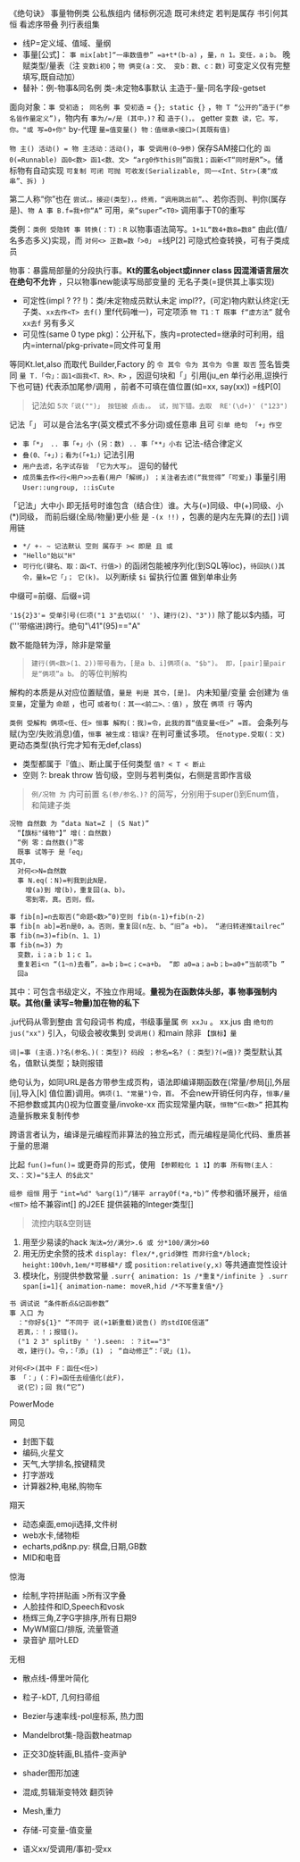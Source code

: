 《绝句诀》
事量物例类 公私族组内
储标例况造 既可未终定
若判是属存 书引何其恒
看滤序带叠 列行表组集

- 线P=定义域、值域、量纲
- 事量[公式]： `事 mix[abt]“一串数值参” =a+t*(b-a)` ，`量，n 1。变任，a；b。` 晚赋类型/量表（注 `变数i初0`；`物 俩变(a：文、 变b：数、c：数)` 可变定义仅有完整填写,既自动加）
- 替补：例-物事&同名例 类-未定物&事默认 主造于-量-同名字段-getset

面向对象：`事 受初造； 同名例 事 受初造` = `{}; static {}` ，`物 T “公开的”造于(“参名皆作量定义”)`，物内有 `事为/=/是 (其中，)?` 和 `造于()，。` getter `变数 读，它。写，你。"或 写=0+你"` by-代理 `量=值变量() 物：值继承<接口>(其既有值)`

`物 主() 活动() = 物 主活动：活动()`，`事 受调用(0~9参)` 保存SAM接口化的 `函0(=Runnable) 函0<数> 函1<数、文> “arg0作this则”函我1；函新<T“同时是R”>`。储标物有自动实现 `可复制 可闭 可抛 可收发(Serializable, 同一<Int、Str>(凑“成串”、拆) )`

第二人称“你”也在 `尝试，。接迎(类型)，。终焉，“调用跳出前”。`、若你否则、判你(属存是)、`物 A 事 B.f=我+你“A”` 可用，`亲“super”<T0>` 调用事于T0的重写

类例：`类例 受隐转 事 转换(：T)：R` 以物事语法简写。`1+1L“数4+数8=数8”` 由此(值/名多态多义)实现，而 `对何<> 正数=数「>0」` =线P[2] 可隐式检查转换，可有子类成员

物事：暴露局部量的分段执行事。__Kt的匿名object或inner class 因混淆语言层次 在绝句不允许__ ，只以物事new能读写局部变量的 无名子类(=提供其上事实现)

- 可定性(impl ? ?? !)：类/未定物成员默认未定 impl??，(可定)物内默认终定(无子类、`xx去作<T> 去f()` 里f代码唯一)，可定项添 `物 T1：T 既事 f“虚方法”` 就令 `xx去f` 另有多义
- 可见性(same 0 type pkg)：公开私下，族内=protected=继承时可利用，组内=internal/pkg-private=同文件可复用

等同Kt.let,also 而取代 Builder,Factory 的 `令 其令 令为 其令为 令置 取否` 签名皆类同 `量 T.「令」：函1<函我<T、R>、R>` ，因逗句块和「」引用(ju_en 单行必用,逗换行下也可链) 代表添加尾参/调用 ，前者不可填在值位置(如=xx, say(xx)) =线P[0]

>记法如 `5次「说("")」 按钮被 点击，。 试，抛下错。去取  RE'(\d+)' ("123")`

记法「」 可以是合法名字(英文模式不多分词)或任意串 且可 `引单 绝句 「+」作空`
- `事「*」 .. 事「+」小 (另：数) .. 事「**」小右` 记法-结合律定义
- `叠(0、「+」)；看为(「+1」)` 记法引用
- `用户去滤，名字试存皆 「它为大写」。` 逗句的替代
- `成员集去作<行<用户>>去看(用户「解绑」) ；关注者去滤(“我觉得”「可爱」)` 事量引用 `User::ungroup, ::isCute`

「记法」大中小 即无括号时谁包含（结合住）谁。大与(=)同级、中(+)同级、小(*)同级， 而前后缀(全局/物量)更小些 是 `-(x !!)` ，包裹的是内左先算(的去[] )调用链
- `*/ +- ~ 记法默认 空则 属存于 >< 即是 且 或`
- `"Hello"始以"H"`
- `可行化(键名、取：函<T、行值>)` 的函闭包能被序列化(到SQL等loc)，`待回执()其令，量k=它「」； 它(k)。` 以列断续 `$i` 留执行位置 做到单串业务

中缀可=前缀、后缀=词

`'1${2}3'= 受单引号(仨项("1 3"去切以(' ')、建行(2)、"3"))` 除了能以$内插，可('''带缩进)跨行。绝句"\41"(95)=="A"

数不能隐转为浮，除非是常量

>`建行(俩<数>(1、2))带号看为，[是a b、i]俩项(a、"$b")。 即，[pair]量pair是“俩项”a b。` 的等位判解构

解构的本质是从对应位置赋值，`量是 判是 其令，[是]。` 内未知量/变量 会创建为 `值变量`，定量为 `命题` ，也可 `或者句(：其一<前二>、：值)` ，放在 `俩项 行` 等内

`类例 受解构 俩项<任、任> 恒事 解构(：我)=令，此我的首“值变量<任>” =首。` 会条列与赋(为空/失败消息)值，`恒事 被生成：错误?` 在判可重试多项。 `任notype.受取(：文)` 更动态类型(执行完才知有无def,class)

- 类型都属于『值』、断止属于任何类型 `值? < T < 断止`
- 空则 ?: break throw 皆句级，空则与若判类似，右侧是言即作言级

>`例/况物 为` 内可前置 `名(参/参名、)?` 的简写，分别用于super()到Enum值，和简建子类

```ju
况物 自然数 为 “data Nat=Z | (S Nat)”
  “【旗标"储物"】” 增(：自然数)
  “例 零：自然数()”零
  既事 试等于 是「eq」
其中，
  对何<>N=自然数
  事 N.eq(：N)=判我到此N是，
    增(a)到 增(b)，重复回(a、b)。
    零到零，真。否则，假。

事 fib[n]=n去取否(“命题<数>”0)空则 fib(n-1)+fib(n-2)
事 fib[n ab]=若n是0，a。否则，重复回(n左、b、“旧”a +b)。 “递归转递推tailrec”
事 fib(n=3)=fib(n、1、1)
事 fib(n=3) 为
  变数，i；a；b 1；c 1。
  重复若i<n “(1~n)去看”，a=b；b=c；c=a+b。 “即 a0=a；a=b；b=a0+“当前项”b ”
  回a
```

其中：可包含书级定义，不独立作用域。__量视为在函数体头部，事 物事强制内联。其他(量 读写=物量)加在物的私下__

.ju代码从零到整由 言句段词书 构成，书级事量属 `例 xxJu` 。 xx.jus 由 `绝句的jus("xx")` 引入，句级会被收集到 `受调用()` 和main 除非 `【旗标】量`

`词|=事 (主语.)?名(参名、)(：类型)? 码段 ；参名=名? (：类型)?(=值)?` 类型默认其名，值默认类型；缺则报错

绝句认为，如同URL是各方带参生成页构，语法即编译期函数在(常量/参局[j],外层[ij],导入[k] 值位置)调用。`俩项(1、"常量")令，首。` 不会new开销任何内存，`恒事/量` 不把参数或其内()视为位置变量/invoke-xx 而实现常量内联，`恒物“仨<数>”` 把其构造量拆散来复制传参

跨语言者认为，编译是元编程而非算法的独立形式，而元编程是简化代码、重质甚于量的思潮

比起 `fun()=fun()=` 或更奇异的形式，使用 `【参颗粒化 1 1】的事 所有物(主人：文、：文)="$主人 的$此文"`

`组参 组恒` 用于 `"int=%d" %arg(1)“/铺平 arrayOf(*a,*b)”` 传参和循环展开，`组值<恒T>` 给不兼容int[] 的J2EE 提供装箱的Integer类型[]

>流控内联&空则链

1. 用至少易读的hack `淘汰=分/满分>.6 或 分*100/满分>60`
2. 用无历史余赘的技术 `display: flex/*,grid弹性 而非行盒*/block; height:100vh,1em/*可移植*/` 或 `position:relative(y,x)` 等共通直觉性设计
3. 模块化，别提供参数常量 `.surr{ animation: 1s /*重复*/infinite } .surr span[i=1]{ animation-name: moveR,hid /*不写重复值*/}`

```ju
书 调试说 “条件断点&记函参数”
事 入口 为
  ："你好${1}" “不同于 说(+1新重载)说告() 的stdIOE信道”
  若真，：！；报错()。
  ("1 2 3" splitBy ' ').seen: ：？it=="3"
  改，建行()。令，：「添」(1) ； “自动修正”：「说」(1)。

对何<F>(其中 F：函任<任>)
事 「：」(：F)=函任去组值化(此F)，
  说(它)；回 我(“它”)
```

PowerMode

网见
- 封图下载
- 编码,火星文
- 天气,大学排名,按键精灵
- 打字游戏
- 计算器2种,电梯,购物车

翔天
- 动态桌面,emoji选择,文件树
- web水卡,储物柜
- echarts,pd&np.py: 棋盘,日期,GB数
- MID和电音

惊海
- 绘制,字符拼贴画 >所有汉字叠
- 人脸挂件和ID,Speech和vosk
- 杨辉三角,Z字G字排序,所有日期9
- MyWM窗口/排版, 流量管道
- 录音驴 扇叶LED

无相
- 散点线-傅里叶简化
- 粒子-kDT, 几何扫帚组
- Bezier与速率线-pol座标系, 热力图
- Mandelbrot集-隐函数heatmap
- 正交3D旋转画,BL插件-变声驴
- shader图形加速
- 混成,剪辑渐变特效 翻页钟
- Mesh,重力

- 存储-可变量-值变量
- 语义xx/受调用/事初-受xx
